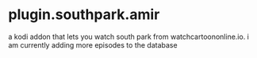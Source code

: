 # plugin.southpark.amir
a kodi addon that lets you watch south park from watchcartoononline.io. i am currently adding more episodes to the database
